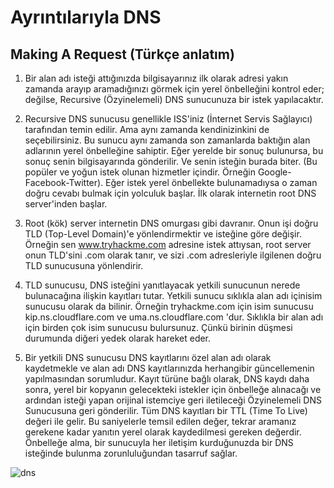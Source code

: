 # Ayrıntılarıyla DNS
## Making A Request (Türkçe anlatım)
1. Bir alan adı isteği attığınızda bilgisayarınız ilk olarak adresi yakın zamanda arayıp aramadığınızı görmek için yerel önbelleğini kontrol eder; değilse, Recursive (Özyinelemeli) DNS sunucunuza bir istek yapılacaktır.

2. Recursive DNS sunucusu genellikle ISS'iniz (İnternet Servis Sağlayıcı) tarafından temin edilir. Ama aynı zamanda kendinizinkini de seçebilirsiniz. Bu sunucu aynı zamanda son zamanlarda baktığın alan adlarının yerel önbelleğine sahiptir. Eğer yerelde bir sonuç bulunursa, bu sonuç senin bilgisayarında gönderilir. Ve senin isteğin burada biter. (Bu popüler ve yoğun istek olunan hizmetler içindir. Örneğin Google-Facebook-Twitter). Eğer istek yerel önbellekte bulunamadıysa o zaman doğru cevabı bulmak için yolculuk başlar. İlk olarak internetin root DNS server'inden başlar.

3. Root (kök) server internetin DNS omurgası gibi davranır. Onun işi doğru TLD (Top-Level Domain)'e yönlendirmektir ve isteğine göre değişir. Örneğin sen www.tryhackme.com adresine istek attıysan, root server onun TLD'sini .com olarak tanır, ve sizi .com adresleriyle ilgilenen doğru TLD sunucusuna yönlendirir.

4. TLD sunucusu, DNS isteğini yanıtlayacak yetkili sunucunun nerede bulunacağına ilişkin kayıtları tutar. Yetkili sunucu sıklıkla alan adı içinisim sunucusu olarak da bilinir. Örneğin tryhackme.com için isim sunucusu kip.ns.cloudflare.com ve uma.ns.cloudflare.com 'dur. Sıklıkla bir alan adı için birden çok isim sunucusu bulursunuz. Çünkü birinin düşmesi durumunda diğeri yedek olarak hareket eder.

5. Bir yetkili DNS sunucusu DNS kayıtlarını özel alan adı olarak kaydetmekle ve alan adı DNS kayıtlarınızda herhangibir güncellemenin yapılmasından sorumludur. Kayıt türüne bağlı olarak, DNS kaydı daha sonra, yerel bir kopyanın gelecekteki istekler için önbelleğe alınacağı ve ardından isteği yapan orijinal istemciye geri iletileceği Özyinelemeli DNS Sunucusuna geri gönderilir. Tüm DNS kayıtları bir TTL (Time To Live) değeri ile gelir. Bu saniyelerle temsil edilen değer, tekrar aramanız gerekene kadar yanıtın yerel olarak kaydedilmesi gereken değerdir. Önbelleğe alma, bir sunucuyla her iletişim kurduğunuzda bir DNS isteğinde bulunma zorunluluğundan tasarruf sağlar.





![dns](https://user-images.githubusercontent.com/86947080/184467221-5997f2bb-79a3-4328-8b13-5d3308e6b31c.png)
